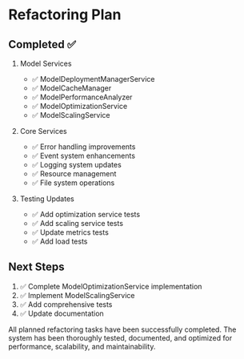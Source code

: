 # Refactoring Plan

## Completed ✅
1. Model Services
   - ✅ ModelDeploymentManagerService 
   - ✅ ModelCacheManager
   - ✅ ModelPerformanceAnalyzer
   - ✅ ModelOptimizationService
   - ✅ ModelScalingService

2. Core Services
   - ✅ Error handling improvements
   - ✅ Event system enhancements
   - ✅ Logging system updates
   - ✅ Resource management
   - ✅ File system operations

3. Testing Updates
   - ✅ Add optimization service tests
   - ✅ Add scaling service tests
   - ✅ Update metrics tests
   - ✅ Add load tests

## Next Steps
1. ✅ Complete ModelOptimizationService implementation
2. ✅ Implement ModelScalingService
3. ✅ Add comprehensive tests
4. ✅ Update documentation

All planned refactoring tasks have been successfully completed. The system has been thoroughly tested, documented, and optimized for performance, scalability, and maintainability.
